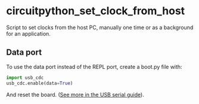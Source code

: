 # circuitpython_set_clock_from_host
Script to set clocks from the host PC, manually one time or as a background for an application.

## Data port

To use the data port instead of the REPL port, create a boot.py file with:
```py
import usb_cdc
usb_cdc.enable(data=True)
```

And reset the board. ([See more in the USB serial guide](https://github.com/NeraSamples/circuitpython_usb_serial#the-second-serial-channel)).
